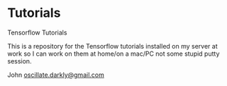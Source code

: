 # Tutorials
Tensorflow Tutorials

This is a repository for the Tensorflow tutorials installed on my server at work so I can work on them at home/on a mac/PC
not some stupid putty session.

John
oscillate.darkly@gmail.com
